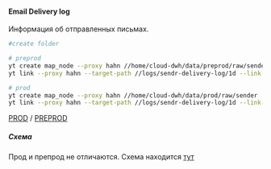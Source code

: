 #### Email Delivery log

Информация об отправленных письмах.

```bash
#create folder

# preprod
yt create map_node --proxy hahn //home/cloud-dwh/data/preprod/raw/sender
yt link --proxy hahn --target-path //logs/sendr-delivery-log/1d --link-path //home/cloud-dwh/data/preprod/raw/sender/email_delivery_log

# prod
yt create map_node --proxy hahn //home/cloud-dwh/data/prod/raw/sender
yt link --proxy hahn --target-path //logs/sendr-delivery-log/1d --link-path //home/cloud-dwh/data/prod/raw/sender/email_delivery_log
```

[PROD](https://yt.yandex-team.ru/hahn/navigation?path=//home/cloud-dwh/data/prod/raw/sender/email_delivery_log)
/ [PREPROD](https://yt.yandex-team.ru/hahn/navigation?path=//home/cloud-dwh/data/preprod/raw/sender/email_delivery_log)

##### Схема

Прод и препрод не отличаются. Схема находится [тут](https://wiki.yandex-team.ru/sender/logs/)

